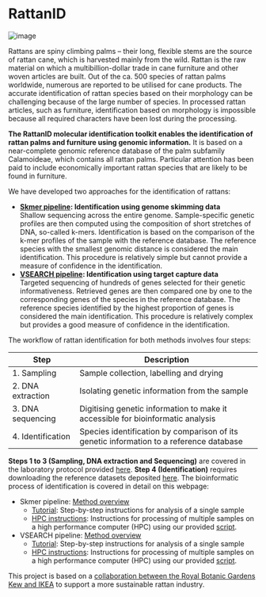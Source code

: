 # RattanID

![image](https://user-images.githubusercontent.com/56020162/231502405-1e07a2e3-d497-442d-985c-9d67ab1b3032.png)

Rattans are spiny climbing palms – their long, flexible stems are the source of rattan cane, which is harvested mainly from the wild. Rattan is the raw material on which a multibillion-dollar trade in cane furniture and other woven articles are built. Out of the ca. 500 species of rattan palms worldwide, numerous are reported to be utilised for cane products. The accurate identification of rattan species based on their morphology can be challenging because of the large number of species. In processed rattan articles, such as furniture, identification based on morphology is impossible because all required characters have been lost during the processing.

**The RattanID molecular identification toolkit enables the identification of rattan palms and furniture using genomic information.** It is based on a near-complete genomic reference database of the palm subfamily Calamoideae, which contains all rattan palms. Particular attention has been paid to include economically important rattan species that are likely to be found in furniture.

We have developed two approaches for the identification of rattans:
- **[Skmer pipeline](Skmer_Pipeline): Identification using genome skimming data**  
Shallow sequencing across the entire genome. Sample-specific genetic profiles are then computed using the composition of short stretches of DNA, so-called k-mers. Identification is based on the comparison of the k-mer profiles of the sample with the reference database. The reference species with the smallest genomic distance is considered the main identification. This procedure is relatively simple but cannot provide a measure of confidence in the identification. 
- **[VSEARCH pipeline](VSEARCH_Pipeline): Identification using target capture data**  
Targeted sequencing of hundreds of genes selected for their genetic informativeness. Retrieved genes are then compared one by one to the corresponding genes of the species in the reference database. The reference species identified by the highest proportion of genes is considered the main identification. This procedure is relatively complex but provides a good measure of confidence in the identification.  

The workflow of rattan identification for both methods involves four steps:

| Step | Description
| --- | ---
| 1. Sampling | Sample collection, labelling and drying
| 2. DNA extraction | Isolating genetic information from the sample
| 3. DNA sequencing | Digitising genetic information to make it accessible for bioinformatic analysis
| 4. Identification | Species identification by comparison of its genetic information to a reference database  
  
**Steps 1 to 3 (Sampling, DNA extraction and Sequencing)** are covered in the laboratory protocol provided [here](https://doi.org/10.5281/zenodo.7733000). **Step 4 (Identification)** requires downloading the reference datasets deposited [here](https://doi.org/10.5281/zenodo.7733000). The bioinformatic process of identification is covered in detail on this webpage:
- Skmer pipeline: [Method overview](Skmer_Pipeline)
  * [Tutorial](Skmer_Pipeline/Tutorial.md): Step-by-step instructions for analysis of a single sample
  * [HPC instructions](Skmer_Pipeline/Slurm_Instructions.md): Instructions for  processing of multiple samples on a high performance computer (HPC) using our provided [script](Skmer_Pipeline/skmer_raw_to_query.sh).
- VSEARCH pipeline: [Method overview](VSEARCH_Pipeline)
  * [Tutorial](VSEARCH_Pipeline/Tutorial.md): Step-by-step instructions for analysis of a single sample
  * [HPC instructions](VSEARCH_Pipeline/Slurm_Instructions.md): Instructions for  processing of multiple samples on a high performance computer (HPC) using our provided [script](VSEARCH_Pipeline/vsearch_raw_to_query.sh).
  
This project is based on a [collaboration between the Royal Botanic Gardens Kew and IKEA](https://www.kew.org/science/our-science/projects/sustainable-rattan) to support a more sustainable rattan industry.
